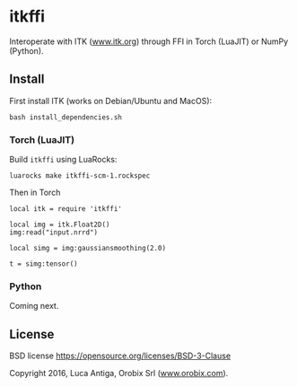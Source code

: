 # itkffi

Interoperate with ITK (www.itk.org) through FFI in Torch (LuaJIT) or NumPy (Python).

## Install

First install ITK (works on Debian/Ubuntu and MacOS):

```
bash install_dependencies.sh
```

### Torch (LuaJIT)

Build `itkffi` using LuaRocks:

```
luarocks make itkffi-scm-1.rockspec
```

Then in Torch

```
local itk = require 'itkffi'

local img = itk.Float2D()
img:read("input.nrrd")

local simg = img:gaussiansmoothing(2.0)

t = simg:tensor()
```

### Python

Coming next.

## License

BSD license https://opensource.org/licenses/BSD-3-Clause

Copyright 2016, Luca Antiga, Orobix Srl (www.orobix.com).

